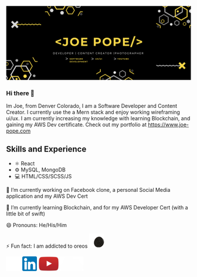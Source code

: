 ![Content Creation and Development](https://github.com/CodingPope/CodingPope/blob/main/Screen%20Shot%202021-11-29%20at%2012.53.08%20PM.png)

### Hi there 👋
Im Joe, from Denver Colorado, I am  a Software Developer and Content Creator. I currently use the a Mern stack and enjoy working wireframing ui/ux. I am currently increasing my knowledge with learning Blockchain, and gaining my AWS Dev certificate.
Check out my portfolio at https://www.joe-pope.com

## Skills and Experience
* ⚛️ React
* ⚙️ MySQL, MongoDB
* 💻 HTML/CSS/SCSS/JS



🔭 I’m currently working on Facebook clone, a personal Social Media application and my AWS Dev Cert 
 
 🌱 I’m currently learning Blockchain, and for my AWS Developer Cert (with a little bit of swift) 
 
 😄 Pronouns: He/His/Him 

⚡ Fun fact: I am addicted to oreos <img src="https://github.com/CodingPope/CodingPope/blob/main/oreo-cookies.gif" height="40" />


[<img src='https://github.com/CodingPope/CodingPope/blob/main/PngItem_1280311.png' alt='github' height='40'>](https://github.com/CodingPope)  [<img src='https://github.com/CodingPope/CodingPope/blob/main/linkedin.png' alt='linkedin' height='40'>](https://www.linkedin.com/in/https://www.linkedin.com/in/jopope//)  [<img src='https://github.com/CodingPope/CodingPope/blob/main/PngItem_5353660.png' alt='YouTube' height='40'>](https://www.youtube.com/channel/UCHYe-5htjVtblnSDA4vKEvA)  [<img src='https://github.com/CodingPope/CodingPope/blob/main/toppng.com-white-cloud-symbol-png-828x531.png' alt='website' height='40'>](https://www.joe-pope.com)  

